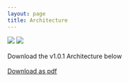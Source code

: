 ```yaml
---
layout: page
title: Architecture
---
```




  
  


  
  <div class="feature">
  
 
<img src="/jkylTest/img/RosterNet Architecturev1.0.svg" class="diagrom-img-sec">

<img src="/jkylTest/img/RosterNet Architecturev1.0_.svg" class="diagrom-img-sec">
 
  </div>
  
 
 <div id="header-btns">
 <br/>
 Download the v1.0.1 Architecture below 
 <br/> <br/>
    <a id="header-btn-right" class="btn" href="{{ site.baseurl }}/example">Download as pdf</a>
  </div>
  
  

<br/>


